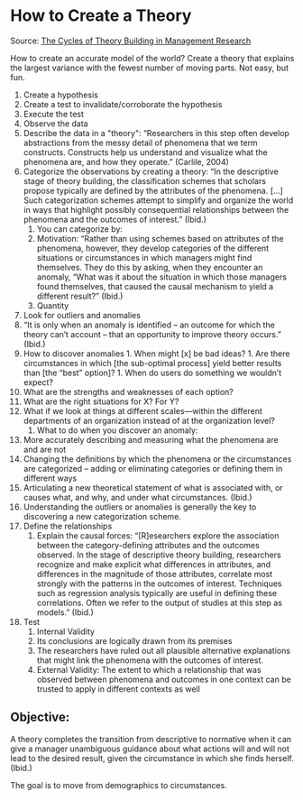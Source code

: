 # How to Create a Theory
Source: [The Cycles of Theory Building in Management Research](http://www.hbs.edu/faculty/publication%20files/05-057.pdf)

How to create an accurate model of the world? Create a theory that explains the largest variance with the fewest number of moving parts.
Not easy, but fun.

1.	Create a hypothesis
1.	Create a test to invalidate/corroborate the hypothesis
1.	Execute the test
1.	Observe the data
1.	Describe the data in a "theory": “Researchers in this step often develop abstractions from the messy detail of phenomena that we term constructs. Constructs help us understand and visualize what the phenomena are, and how they operate.” (Carlile, 2004)
1.	Categorize the observations by creating a theory: “In the descriptive stage of theory building, the classification schemes that scholars propose typically are defined by the attributes of the phenomena. [...] Such categorization schemes attempt to simplify and organize the world in ways that highlight possibly consequential relationships between the phenomena and the outcomes of interest.” (Ibid.)
    1.	You can categorize by:
      1.	Motivation: “Rather than using schemes based on attributes of the phenomena, however, they develop categories of the different situations or circumstances in which managers might find themselves. They do this by asking, when they encounter an anomaly, “What was it about the situation in which those managers found themselves, that caused the causal mechanism to yield a different result?” (Ibid.)
      1.	Quantity
1.	Look for outliers and anomalies
  1. “It is only when an anomaly is identified – an outcome for which the theory can’t account – that an opportunity to improve theory occurs.” (Ibid.)
  1.	How to discover anomalies
    1.	When might [x] be bad ideas? 
    1.	Are there circumstances in which [the sub-optimal process] yield better results than [the “best” option]? 
    1.	When do users do something we wouldn’t expect?
1.	What are the strengths and weaknesses of each option?
1.	What are the right situations for X? For Y?
1.	What if we look at things at different scales—within the different departments of an organization instead of at the organization level?
    1.	What to do when you discover an anomaly:
1.	More accurately describing and measuring what the phenomena are and are not
1.	Changing the definitions by which the phenomena or the circumstances are categorized – adding or eliminating categories or defining them in different ways
1.	Articulating a new theoretical statement of what is associated with, or causes what, and why, and under what circumstances. (Ibid.)
   1.	Understanding the outliers or anomalies is generally the key to discovering a new categorization scheme. 
1.	Define the relationships
    1.	Explain the causal forces:	“[R]esearchers explore the association between the category-defining attributes and the outcomes observed. In the stage of descriptive theory building, researchers recognize and make explicit what differences in attributes, and differences in the magnitude of those attributes, correlate most strongly with the patterns in the outcomes of interest. Techniques such as regression analysis typically are useful in defining these correlations. Often we refer to the output of studies at this step as models.” (Ibid.)
1.	Test
    1.	Internal Validity
      1.	Its conclusions are logically drawn from its premises
      1.	The researchers have ruled out all plausible alternative explanations that might link the phenomena with the outcomes of interest.
    1.	External Validity: The extent to which a relationship that was observed between phenomena and outcomes in one context can be trusted to apply in different contexts as well


## Objective:
A theory completes the transition from descriptive to normative when it can give a manager unambiguous guidance about what actions will and will not lead to the desired result, given the circumstance in which she finds herself. (Ibid.)

The goal is to move from demographics to circumstances.
